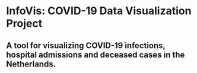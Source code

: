 # InfoVis: COVID-19 Data Visualization Project

## A tool for visualizing COVID-19 infections, hospital admissions and deceased cases in the Netherlands.
